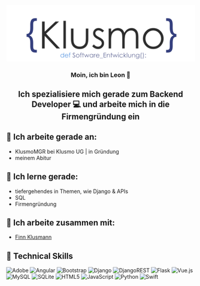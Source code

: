<p align="center">
  <a href="https://klusmo.de/" target="_blank" rel="noreferrer"><img src="./assets/KlusmoLogo.png" alt="my banner"></a>
</p>
<h3 align="center">
Moin, ich bin Leon 👋
</h3>
<h2 align="center">
Ich spezialisiere mich gerade zum Backend Developer 💻 und arbeite mich in die Firmengründung ein
</h2> 

## 🔭 Ich arbeite gerade an:

- KlusmoMGR bei Klusmo UG | in Gründung
- meinem Abitur

## 🌱 Ich lerne gerade:

- tiefergehendes in Themen, wie Django & APIs
- SQL
- Firmengründung

## 👯 Ich arbeite zusammen mit:
- <a href="https://github.com/finnk8">Finn Klusmann </a>

## 💼 Technical Skills


![Adobe](https://img.shields.io/badge/adobe-%23FF0000.svg?style=for-the-badge&logo=adobe&logoColor=white)
![Angular](https://img.shields.io/badge/angular-%23DD0031.svg?style=for-the-badge&logo=angular&logoColor=white)
![Bootstrap](https://img.shields.io/badge/bootstrap-%238511FA.svg?style=for-the-badge&logo=bootstrap&logoColor=white)
![Django](https://img.shields.io/badge/django-%23092E20.svg?style=for-the-badge&logo=django&logoColor=white)
![DjangoREST](https://img.shields.io/badge/DJANGO-REST-ff1709?style=for-the-badge&logo=django&logoColor=white&color=ff1709&labelColor=gray)
![Flask](https://img.shields.io/badge/flask-%23000.svg?style=for-the-badge&logo=flask&logoColor=white)
![Vue.js](https://img.shields.io/badge/vuejs-%2335495e.svg?style=for-the-badge&logo=vuedotjs&logoColor=%234FC08D)
<br>
![MySQL](https://img.shields.io/badge/mysql-%2300f.svg?style=for-the-badge&logo=mysql&logoColor=white)
![SQLite](https://img.shields.io/badge/sqlite-%2307405e.svg?style=for-the-badge&logo=sqlite&logoColor=white)
![HTML5](https://img.shields.io/badge/html5-%23E34F26.svg?style=for-the-badge&logo=html5&logoColor=white)
![JavaScript](https://img.shields.io/badge/javascript-%23323330.svg?style=for-the-badge&logo=javascript&logoColor=%23F7DF1E)
![Python](https://img.shields.io/badge/python-3670A0?style=for-the-badge&logo=python&logoColor=ffdd54)
![Swift](https://img.shields.io/badge/swift-F54A2A?style=for-the-badge&logo=swift&logoColor=white)

